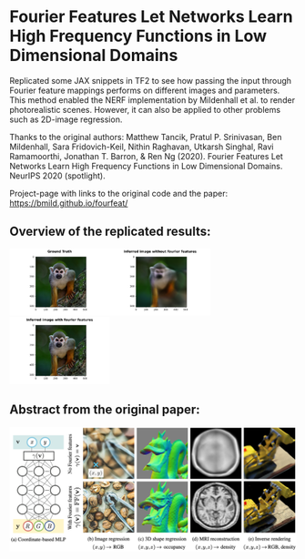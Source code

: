 # Fourier Features Let Networks Learn High Frequency Functions in Low Dimensional Domains

Replicated some JAX snippets in TF2 to see how passing the input through Fourier feature mappings performs on different images and parameters. 
This method enabled the NERF implementation by Mildenhall et al. to render photorealistic scenes. 
However, it can also be applied to other problems such as 2D-image regression. 

Thanks to the original authors:
Matthew Tancik, Pratul P. Srinivasan, Ben Mildenhall, Sara Fridovich-Keil, Nithin Raghavan, Utkarsh Singhal, Ravi Ramamoorthi, Jonathan T. Barron, & Ren Ng (2020). Fourier Features Let Networks Learn High Frequency Functions in Low Dimensional Domains. NeurIPS 2020 (spotlight).

Project-page with links to the original code and the paper: 
https://bmild.github.io/fourfeat/

## Overview of the replicated results:

<img src="ground_truth.png" width="35%" height="35%"><img src="Inference_without_Fourier_features.png" width="35%" height="35%"><img src="Fourier_features_result.png" width="35%" height="35%">

## Abstract from the original paper:

![alt text](tancik_et_al_abstract.png)
